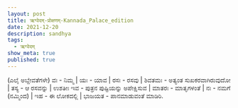 ```yaml
---
layout: post
title: ऋग्वेदम्-प्रोक्षणम्-Kannada_Palace_edition
date: 2021-12-20
description: sandhya
tags:
  - ऋग्वेदम्
show_meta: true
published: true
---
```



(ಎಲೈ ಅಬ್ದೇವತೆಗಳೇ) ವಃ - ನಿಮ್ಮ | ಯಃ - ಯಾವ | ರಸಃ - ರಸವು | ಶಿವತಮಃ - ಅತ್ಯಂತ ಸುಖಕರವಾಗಿರುವುದೋ | ತಸ್ಯ - ಆ ರಸವನ್ನು | ಉಶತೀಃ ಇವ - 
ಪುತ್ರನ ಪುಷ್ಟಿಯನ್ನು ಅಪೇಕ್ಷಿಸುವ | ಮಾತರಃ - ಮಾತೃಗಳಂತೆ | ನಃ - ನಮಗೆ (ನಮ್ಮಿಂದ) | ಇಹ - ಈ ಲೋಕದಲ್ಲಿ | ಭಾಜಯತ - ಪಾನಮಾಡುವಂತೆ ಮಾಡಿರಿ.
